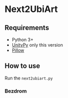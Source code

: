 # Next2UbiArt

## Requirements
- Python 3+
- [UnityPy](https://pypi.org/project/UnityPy/1.9.6/) only this version
- [Pillow](https://pypi.org/project/Pillow/)

## How to use
Run the `next2ubiart.py`

### Bezdrom
